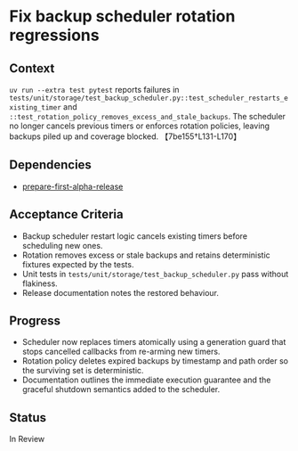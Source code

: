 # Fix backup scheduler rotation regressions

## Context
`uv run --extra test pytest` reports failures in
`tests/unit/storage/test_backup_scheduler.py::test_scheduler_restarts_existing_timer`
and `::test_rotation_policy_removes_excess_and_stale_backups`. The scheduler
no longer cancels previous timers or enforces rotation policies, leaving
backups piled up and coverage blocked.
【7be155†L131-L170】

## Dependencies
- [prepare-first-alpha-release](prepare-first-alpha-release.md)

## Acceptance Criteria
- Backup scheduler restart logic cancels existing timers before scheduling new
  ones.
- Rotation removes excess or stale backups and retains deterministic fixtures
  expected by the tests.
- Unit tests in `tests/unit/storage/test_backup_scheduler.py` pass without
  flakiness.
- Release documentation notes the restored behaviour.

## Progress
- Scheduler now replaces timers atomically using a generation guard that stops
  cancelled callbacks from re-arming new timers.
- Rotation policy deletes expired backups by timestamp and path order so the
  surviving set is deterministic.
- Documentation outlines the immediate execution guarantee and the graceful
  shutdown semantics added to the scheduler.

## Status
In Review
